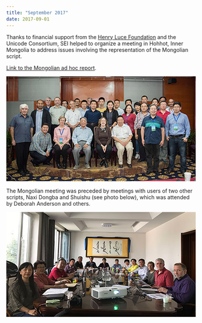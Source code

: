 ```yaml
---
title: "September 2017"
date: 2017-09-01
---
```


Thanks to financial support from the [Henry Luce Foundation](http://www.hluce.org/)
and the Unicode Consortium, SEI helped to organize a meeting in Hohhot, Inner Mongolia to address issues involving the representation of the Mongolian script.

[Link to the Mongolian ad hoc report](http://www.unicode.org/L2/L2017/17347-n4893-mongolian-ad-hoc.pdf).

![Picture from Mongolia](/static/img/mongolia.jpg)

The Mongolian meeting was preceded by meetings with users of two other scripts, Naxi Dongba and Shuishu (see photo below), which was attended by Deborah Anderson and others.

![Picture from Mongolia](/static/img/mongolia2.jpg)